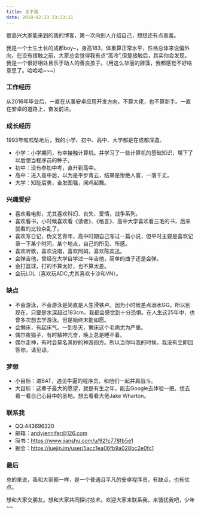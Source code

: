 ```yaml
---
title: 关于我
date: 2019-02-23 23:23:11
---
```


很高兴大家能来到的我的博客，第一次向别人介绍自己，想想还有点害羞。

我是一个土生土长的成都boy~，身高183，体重算正常水平，性格总体来说偏外向，在没有接触之前，大家总会觉得我有点“高冷”,但是接触后，其实你会发现，我是一个很好相处且乐于助人的善良孩子。（用这么华丽的辞藻，我都感觉不好啥意思了。哈哈哈~~~）

### 工作经历
从2016年毕业后，一直在从事安卓应用开发方向，不算大佬，也不算新手。一直在安卓的道路上，奋发前进。

### 成长经历

1993年呱呱坠地后，我的小学、初中、高中、大学都是在成都深造。

- 小学：小学期间，有幸接触计算机。并学习了一些计算机的基础知识，埋下了以后想当程序员的种子。
- 初中：没有参加中考，直升到高中。
- 高中：进入高中后，以为是平步青云，结果是惨绝人寰，一落千丈。
- 大学：知耻后勇，奋发图强，闻鸡起舞。

### 兴趣爱好
- 喜欢看电影，尤其喜欢科幻、丧失、爱情，战争系列。
- 喜欢看书，小时候喜欢看《读者》、《格言》、高中大学喜欢看三毛的书，后来就看的比较杂乱了。
- 喜欢写日记，伪文艺青年，高中时期自己写过一篇小说，但平时主要是喜欢记录一下某个时间，某个地点，自己的所见、所感。
- 喜欢听歌，喜欢说唱，喜欢阿姆，喜欢陈奕迅。
- 会弹吉他，曾经在大学自学过一年吉他，简单的曲子还是会弹。
- 会打篮球，打的不算太好，也不算太差。
- 会玩LOL（喜欢玩ADC,尤其喜欢卡沙和VN）。



### 缺点
- 不会游泳，不会游泳是简直是人生滑铁卢。因为小时候差点溺水GG。所以到现在，只要是水深超过183cm，我都会感觉到十分恐惧。在人生这25年中，也曾多次想去学游泳。但是始终未能如愿。
- 会懒床，有起床气。一到冬天，懒床这个毛病尤为严重。
- 偶尔夜猫子，有时精神亢奋，晚上总是睡不着。
- 偶尔走神，有时会莫名其妙的神游四方。所以当你叫我的时候，我没有立即回答你，请见谅。

### 梦想
- 小目标：进BAT，遇见牛逼的程序员，和他们一起并肩战斗。
- 大目标：这辈子最大的愿望，就是有生之年，能去Google去体验一把。想去看一看自己心目中的圣地。想去看看大佬Jake Wharton。


### 联系我
- QQ:443696320
- 邮箱：andyjennifer@126.com
- 简书：https://www.jianshu.com/u/921c778fb5e1
- 掘金：https://juejin.im/user/5acc1ea06fb9a028bc2e0fc1

### 最后
总的来说，我和大家都一样，是一个普通且平凡的安卓程序员，有缺点，也有优点。

想和大家交朋友。想和大家共同探讨技术。欢迎大家来联系我，来骚扰我吧，少年~~
